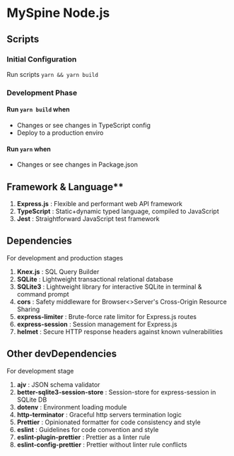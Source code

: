 # MySpine Node.js

## Scripts

### Initial Configuration

  Run scripts `yarn && yarn build`

### Development Phase

  #### Run `yarn build` when
  - Changes or see changes in TypeScript config
  - Deploy to a production enviro

  #### Run `yarn` when
  - Changes or see changes in Package.json

## Framework & Language**
1. **Express.js** : Flexible and performant web API framework
2. **TypeScript** : Static+dynamic typed language, compiled to JavaScript
3. **Jest**       : Straightforward JavaScript test framework

## Dependencies
For development and production stages

1. **Knex.js** : SQL Query Builder
2. **SQLite**  : Lightweight transactional relational database
3. **SQLite3** : Lightweight library for interactive SQLite in terminal & command prompt
4. **cors**    : Safety middleware for Browser<>Server's Cross-Origin Resource Sharing
5. **express-limiter** : Brute-force rate limitor for Express.js routes
6. **express-session** : Session management for Express.js
7. **helmet** : Secure HTTP response headers against known vulnerabilities

## Other devDependencies
For development stage

1. **ajv** : JSON schema validator
2. **better-sqlite3-session-store** : Session-store for express-session in SQLite DB
3. **dotenv** : Environment loading module 
4. **http-terminator** : Graceful http servers termination logic
5. **Prettier** : Opinionated formatter for code consistency and style
6. **eslint** : Guidelines for code convention and style
7. **eslint-plugin-prettier** : Prettier as a linter rule
8. **eslint-config-prettier** : Prettier without linter rule conflicts
